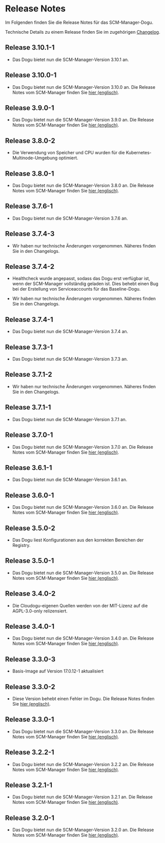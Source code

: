 # Release Notes

Im Folgenden finden Sie die Release Notes für das SCM-Manager-Dogu. 

Technische Details zu einem Release finden Sie im zugehörigen [Changelog](https://scm-manager.org/download/archive).

## Release 3.10.1-1

* Das Dogu bietet nun die SCM-Manager-Version 3.10.1 an.

## Release 3.10.0-1

* Das Dogu bietet nun die SCM-Manager-Version 3.10.0 an. Die Release Notes vom SCM-Manager finden Sie [hier (englisch)](https://scm-manager.org/blog/posts/2025-08-20-scm-manager-3-10-0/).

## Release 3.9.0-1

* Das Dogu bietet nun die SCM-Manager-Version 3.9.0 an. Die Release Notes vom SCM-Manager finden Sie [hier (englisch)](https://scm-manager.org/blog/posts/2025-08-05-scm-manager-3-9-0/).

## Release 3.8.0-2

* Die Verwendung von Speicher und CPU wurden für die Kubernetes-Multinode-Umgebung optimiert.

## Release 3.8.0-1

* Das Dogu bietet nun die SCM-Manager-Version 3.8.0 an. Die Release Notes vom SCM-Manager finden Sie [hier (englisch)](https://scm-manager.org/blog/posts/2025-04-17-scm-manager-3-8-0/).

## Release 3.7.6-1

* Das Dogu bietet nun die SCM-Manager-Version 3.7.6 an.

## Release 3.7.4-3

* Wir haben nur technische Änderungen vorgenommen. Näheres finden Sie in den Changelogs.

## Release 3.7.4-2
* Healthcheck wurde angepasst, sodass das Dogu erst verfügbar ist, wenn der SCM-Manager vollständig geladen ist.
Dies behebt einen Bug bei der Erstellung von Serviceaccounts für das Baseline-Dogu.

* Wir haben nur technische Änderungen vorgenommen. Näheres finden Sie in den Changelogs.

## Release 3.7.4-1

* Das Dogu bietet nun die SCM-Manager-Version 3.7.4 an.

## Release 3.7.3-1

* Das Dogu bietet nun die SCM-Manager-Version 3.7.3 an.

## Release 3.7.1-2

* Wir haben nur technische Änderungen vorgenommen. Näheres finden Sie in den Changelogs.

## Release 3.7.1-1

* Das Dogu bietet nun die SCM-Manager-Version 3.7.1 an.

## Release 3.7.0-1

* Das Dogu bietet nun die SCM-Manager-Version 3.7.0 an. Die Release Notes vom SCM-Manager finden Sie [hier (englisch)](https://scm-manager.org/blog/posts/2025-01-24-scm-manager-3-7-0/).

## Release 3.6.1-1

* Das Dogu bietet nun die SCM-Manager-Version 3.6.1 an.

## Release 3.6.0-1

* Das Dogu bietet nun die SCM-Manager-Version 3.6.0 an. Die Release Notes vom SCM-Manager finden Sie [hier (englisch)](https://scm-manager.org/blog/posts/2024-12-06-scm-manager-3-6-0/).
 
## Release 3.5.0-2

* Das Dogu liest Konfigurationen aus den korrekten Bereichen der Registry.

## Release 3.5.0-1

* Das Dogu bietet nun die SCM-Manager-Version 3.5.0 an. Die Release Notes vom SCM-Manager finden Sie [hier (englisch)](https://scm-manager.org/blog/posts/2024-10-10-scm-manager-3-5-0/).

## Release 3.4.0-2

- Die Cloudogu-eigenen Quellen werden von der MIT-Lizenz auf die AGPL-3.0-only relizensiert.

## Release 3.4.0-1

* Das Dogu bietet nun die SCM-Manager-Version 3.4.0 an. Die Release Notes vom SCM-Manager finden Sie [hier (englisch)](https://scm-manager.org/blog/posts/2024-08-21-scm-manager-3-4-0/).

## Release 3.3.0-3

* Basis-Image auf Version 17.0.12-1 aktualisiert

## Release 3.3.0-2

* Diese Version behebt einen Fehler im Dogu. Die Release Notes finden Sie [hier (englisch)](https://github.com/cloudogu/scm/releases/tag/3.3.0-2).

## Release 3.3.0-1

* Das Dogu bietet nun die SCM-Manager-Version 3.3.0 an. Die Release Notes vom SCM-Manager finden Sie [hier (englisch)](https://scm-manager.org/blog/posts/2024-07-08-scm-manager-3-3-0/).

## Release 3.2.2-1

* Das Dogu bietet nun die SCM-Manager-Version 3.2.2 an. Die Release Notes vom SCM-Manager finden Sie [hier (englisch)](https://scm-manager.org/download/3.2.2/#changelog).

## Release 3.2.1-1

* Das Dogu bietet nun die SCM-Manager-Version 3.2.1 an. Die Release Notes vom SCM-Manager finden Sie [hier (englisch)](https://scm-manager.org/download/3.2.1/#changelog).

## Release 3.2.0-1

* Das Dogu bietet nun die SCM-Manager-Version 3.2.0 an. Die Release Notes vom SCM-Manager finden Sie [hier (englisch)](https://scm-manager.org/blog/posts/2024-05-23-scm-manager-3-2-0/).
